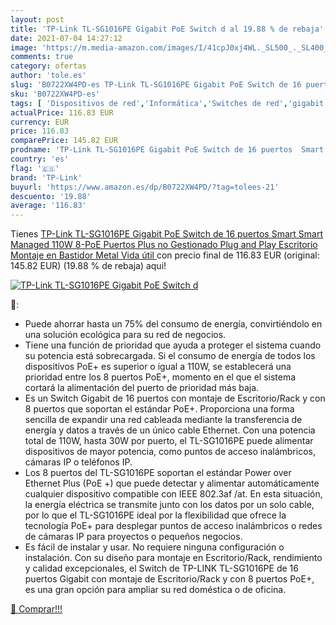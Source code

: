 ```yaml
---
layout: post
title: 'TP-Link TL-SG1016PE Gigabit PoE Switch d al 19.88 % de rebaja'
date: 2021-07-04 14:27:12
image: 'https://m.media-amazon.com/images/I/41cpJ0xj4WL._SL500_._SL400_.jpg'
comments: true
category: ofertas
author: 'tole.es'
slug: 'B0722XW4PD-es TP-Link TL-SG1016PE Gigabit PoE Switch de 16 puertos Smart...'
sku: 'B0722XW4PD-es'
tags: [ 'Dispositivos de red','Informática','Switches de red','gigabit','tp-link', ]
actualPrice: 116.83 EUR
currency: EUR
price: 116.83
comparePrice: 145.82 EUR
prodname: 'TP-Link TL-SG1016PE Gigabit PoE Switch de 16 puertos  Smart Smart Managed  110W 8-PoE Puertos  Plus no Gestionado  Plug and Play  Escritorio  Montaje en Bastidor  Metal  Vida útil '
country: 'es'
flag: '🇪🇸'
brand: 'TP-Link'
buyurl: 'https://www.amazon.es/dp/B0722XW4PD/?tag=tolees-21'
descuento: '19.88'
average: '116.83'
---
```


Tienes [TP-Link TL-SG1016PE Gigabit PoE Switch de 16 puertos  Smart Smart Managed  110W 8-PoE Puertos  Plus no Gestionado  Plug and Play  Escritorio  Montaje en Bastidor  Metal  Vida útil ](https://www.amazon.es/dp/B0722XW4PD/?tag=tolees-21) con precio final de  116.83 EUR (original: 145.82 EUR) (19.88 %  de rebaja) aqui!

[![TP-Link TL-SG1016PE Gigabit PoE Switch d](https://m.media-amazon.com/images/I/41cpJ0xj4WL._SL500_._SL400_.jpg)](https://www.amazon.es/dp/B0722XW4PD/?tag=tolees-21)

🔎:

- Puede ahorrar hasta un 75% del consumo de energía, convirtiéndolo en una solución ecológica para su red de negocios.
- Tiene una función de prioridad que ayuda a proteger el sistema cuando su potencia está sobrecargada. Si el consumo de energía de todos los dispositivos PoE+ es superior o igual a 110W, se establecerá una prioridad entre los 8 puertos PoE+, momento en el que el sistema cortará la alimentación del puerto de prioridad más baja.
- Es un Switch Gigabit de 16 puertos con montaje de Escritorio/Rack y con 8 puertos que soportan el estándar PoE+. Proporciona una forma sencilla de expandir una red cableada mediante la transferencia de energía y datos a través de un único cable Ethernet. Con una potencia total de 110W, hasta 30W por puerto, el TL-SG1016PE puede alimentar dispositivos de mayor potencia, como puntos de acceso inalámbricos, cámaras IP o teléfonos IP.
- Los 8 puertos del TL-SG1016PE soportan el estándar Power over Ethernet Plus (PoE +) que puede detectar y alimentar automáticamente cualquier dispositivo compatible con IEEE 802.3af /at. En esta situación, la energía eléctrica se transmite junto con los datos por un solo cable, por lo que el TL-SG1016PE ideal por la flexibilidad que ofrece la tecnología PoE+ para desplegar puntos de acceso inalámbricos o redes de cámaras IP para proyectos o pequeños negocios.
- Es fácil de instalar y usar. No requiere ninguna configuración o instalación. Con su diseño para montaje en Escritorio/Rack, rendimiento y calidad excepcionales, el Switch de TP-LINK TL-SG1016PE de 16 puertos Gigabit con montaje de Escritorio/Rack y con 8 puertos PoE+, es una gran opción para ampliar su red doméstica o de oficina.

[🛒 Comprar!!!](https://www.amazon.es/dp/B0722XW4PD/?tag=tolees-21)
